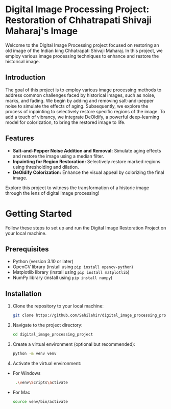 # Digital Image Processing Project: Restoration of Chhatrapati Shivaji Maharaj's Image
Welcome to the Digital Image Processing project focused on restoring an old image of the Indian king Chhatrapati Shivaji Maharaj. In this project, we employ various image processing techniques to enhance and restore the historical image.

## Introduction
The goal of this project is to employ various image processing methods to address common challenges faced by historical images, such as noise, marks, and fading. We begin by adding and removing salt-and-pepper noise to simulate the effects of aging. Subsequently, we explore the process of inpainting to selectively restore specific regions of the image. To add a touch of vibrancy, we integrate DeOldify, a powerful deep-learning model for colorization, to bring the restored image to life.

## Features

- **Salt-and-Pepper Noise Addition and Removal:** Simulate aging effects and restore the image using a median filter.
- **Inpainting for Region Restoration:** Selectively restore marked regions using thresholding and dilation.
- **DeOldify Colorization:** Enhance the visual appeal by colorizing the final image.


Explore this project to witness the transformation of a historic image through the lens of digital image processing!


# Getting Started

Follow these steps to set up and run the Digital Image Restoration Project on your local machine.

## Prerequisites
- Python (version 3.10 or later)
- OpenCV library (install using `pip install opencv-python`)
- Matplotlib library (install using `pip install matplotlib`)
- NumPy library (install using `pip install numpy`)

## Installation
 
1. Clone the repository to your local machine:
   ```bash
   git clone https://github.com/Sahilahir/digital_image_processing_project.git
   ```

2. Navigate to the project directory:
   ```bash
   cd digital_image_processing_project 
   ```

3. Create a virtual environment (optional but recommended):
   ```bash
   python -m venv venv 
   ```

4. Activate the virtual environment:
- For Windows
  ```bash
   .\venv\Scripts\activate 
   ```
- For Mac
   ```bash
   source venv/bin/activate 
   ```


